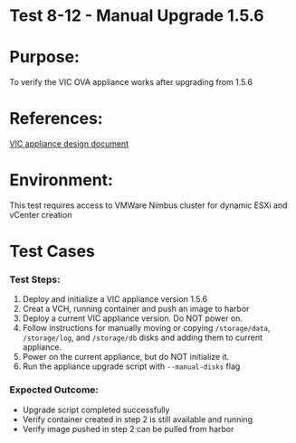 Test 8-12 - Manual Upgrade 1.5.6
=======

# Purpose:
To verify the VIC OVA appliance works after upgrading from 1.5.6

# References:
[VIC appliance design
document](https://github.com/vmware/vic-product/blob/master/installer/docs/DESIGN.md)

# Environment:
This test requires access to VMWare Nimbus cluster for dynamic ESXi and vCenter creation

# Test Cases

### Test Steps:
1. Deploy and initialize a VIC appliance version 1.5.6
2. Creat a VCH, running container and push an image to harbor
3. Deploy a current VIC appliance version. Do NOT power on.
4. Follow instructions for manually moving or copying `/storage/data`, `/storage/log`, and
   `/storage/db` disks and adding them to current appliance.
5. Power on the current appliance, but do NOT initialize it.
6. Run the appliance upgrade script with `--manual-disks` flag

### Expected Outcome:

- Upgrade script completed successfully
- Verify container created in step 2 is still available and running
- Verify image pushed in step 2 can be pulled from harbor
